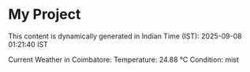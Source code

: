 # My Project

This content is dynamically generated in Indian Time (IST): 2025-09-08 01:21:40 IST


Current Weather in Coimbatore:
Temperature: 24.88 °C
Condition: mist
